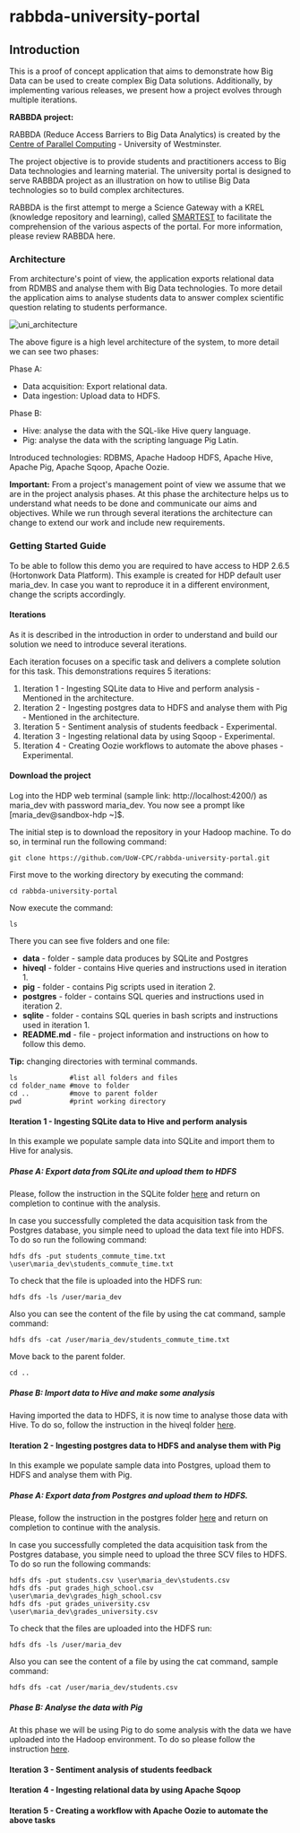 # rabbda-university-portal

## Introduction
This is a proof of concept application that aims to demonstrate how Big Data can be used to create complex Big Data solutions.
Additionally, by implementing various releases, we present how a project evolves through multiple iterations.


__RABBDA project:__

RABBDA (Reduce Access Barriers to Big Data Analytics) is created by the [Centre of Parallel Computing](https://www.westminster.ac.uk/research/groups-and-centres/centre-for-parallel-computing) - University of Westminster.

The project objective is to provide students and practitioners access to Big Data technologies and learning material. The university portal is designed to serve RABBDA project as an illustration on how to utilise Big Data technologies so to build complex architectures.

RABBDA is the first attempt to merge a Science Gateway with a KREL (knowledge repository and learning), called [SMARTEST](https://smartest-repo.herokuapp.com/) to facilitate the comprehension of the various aspects of the portal.
For more information, please review RABBDA here.


### Architecture

From architecture's point of view, the application exports relational data from RDMBS and analyse them with Big Data technologies.
To more detail the application aims to analyse students data to answer complex scientific question relating to students performance.

![uni_architecture](https://user-images.githubusercontent.com/32298274/84429346-a3848480-ac30-11ea-96f3-e7141a37b7fe.png)


The above figure is a high level architecture of the system, to more detail we can see two phases:

Phase A:
 * Data acquisition: Export relational data.
 * Data ingestion: Upload data to HDFS.

 Phase B:
 * Hive: analyse the data with the SQL-like Hive query language.
 * Pig: analyse the data with the scripting language Pig Latin.

Introduced technologies: RDBMS, Apache Hadoop HDFS, Apache Hive, Apache Pig, Apache Sqoop, Apache Oozie.

__Important:__ From a project's management point of view we assume that we are in the project analysis phases.
At this phase the architecture helps us to understand what needs to be done and communicate our aims and objectives.
While we run through several iterations the architecture can change to extend our work and include new requirements.

### Getting Started Guide

To be able to follow this demo you are required to have access to HDP 2.6.5 (Hortonwork Data Platform).
This example is created for HDP default user maria_dev. In case you want to reproduce it in a different environment, change the scripts accordingly.

#### Iterations

As it is described in the introduction in order to understand and build our solution we need to introduce several iterations.

Each iteration focuses on a specific task and delivers a complete solution for this task. This demonstrations requires 5 iterations:
1. Iteration 1 - Ingesting SQLite data to Hive and perform analysis  - Mentioned in the architecture.
2. Iteration 2 - Ingesting postgres data to HDFS and analyse them with Pig - Mentioned in the architecture.
3. Iteration 5 - Sentiment analysis of students feedback - Experimental.
4. Iteration 3 - Ingesting relational data by using Sqoop - Experimental.
5. Iteration 4 - Creating Oozie workflows to automate the above phases - Experimental.

#### Download the project

Log into the HDP web terminal (sample link: http://localhost:4200/) as maria_dev with password maria_dev.
You now see a prompt like [maria_dev@sandbox-hdp ~]$.

The initial step is to download the repository in your Hadoop machine. To do so, in terminal run the following command:
 ```
 git clone https://github.com/UoW-CPC/rabbda-university-portal.git
 ```
First move to the working directory by executing the command:
 ```
 cd rabbda-university-portal
 ```
 Now execute the command:
 ```
 ls
 ```
 There you can see five folders and one file:
  * __data__ - folder - sample data produces by SQLite and Postgres
  * __hiveql__ - folder - contains Hive queries and instructions used in iteration 1.
  * __pig__ - folder - contains Pig scripts used in iteration 2.
  * __postgres__ - folder - contains SQL queries and instructions used in iteration 2.
  * __sqlite__ - folder - contains SQL queries in bash scripts and instructions used in iteration 1.
  * __README.md__ - file - project information and instructions on how to follow this demo.



__Tip:__ changing directories with terminal commands.
 ```
 ls             #list all folders and files
 cd folder_name #move to folder
 cd ..          #move to parent folder
 pwd            #print working directory
 ```



#### Iteration 1 - Ingesting SQLite data to Hive and perform analysis

In this example we populate sample data into SQLite and import them to Hive for analysis.

##### Phase A: Export data from SQLite and upload them to HDFS

Please, follow the instruction in the SQLite folder [here](https://github.com/UoW-CPC/rabbda-university-portal/tree/master/sqlite#sqlite-demo)
and return on completion to continue with the analysis.

In case you successfully completed the data acquisition task from the Postgres database, you simple need to upload the data text file into HDFS.
To do so run the following command:

```
hdfs dfs -put students_commute_time.txt \user\maria_dev\students_commute_time.txt
```
To check that the file is uploaded into the HDFS run:
```
hdfs dfs -ls /user/maria_dev
```
Also you can see the content of the file by using the cat command, sample command:
```
hdfs dfs -cat /user/maria_dev/students_commute_time.txt
```
Move back to the parent folder.
```
cd ..
```

##### Phase B: Import data to Hive and make some analysis

Having imported the data to HDFS, it is now time to analyse those data with Hive. To do so, follow the instruction in the hiveql folder [here](https://github.com/UoW-CPC/rabbda-university-portal/tree/master/hiveql#hive-analysis).


#### Iteration 2 - Ingesting postgres data to HDFS and analyse them with Pig

In this example we populate sample data into Postgres, upload them to HDFS and analyse them with Pig.

##### Phase A: Export data from Postgres and upload them to HDFS.

Please, follow the instruction in the postgres folder [here](https://github.com/UoW-CPC/rabbda-university-portal/tree/master/postgres#postgres-demo)
and return on completion to continue with the analysis.

In case you successfully completed the data acquisition task from the Postgres database, you simple need to upload the three SCV files to HDFS.
To do so run the following commands:

```
hdfs dfs -put students.csv \user\maria_dev\students.csv
hdfs dfs -put grades_high_school.csv \user\maria_dev\grades_high_school.csv
hdfs dfs -put grades_university.csv \user\maria_dev\grades_university.csv
```
To check that the files are uploaded into the HDFS run:
```
hdfs dfs -ls /user/maria_dev
```
Also you can see the content of a file by using the cat command, sample command:
```
hdfs dfs -cat /user/maria_dev/students.csv
```

##### Phase B: Analyse the data with Pig

At this phase we will be using Pig to do some analysis with the data we have uploaded into the Hadoop environment. To do so please follow the instruction [here](https://github.com/UoW-CPC/rabbda-university-portal/tree/master/pig#pig-analysis).

#### Iteration 3 - Sentiment analysis of students feedback

#### Iteration 4 - Ingesting relational data by using Apache Sqoop

#### Iteration 5 - Creating a workflow with Apache  Oozie to automate the above tasks

